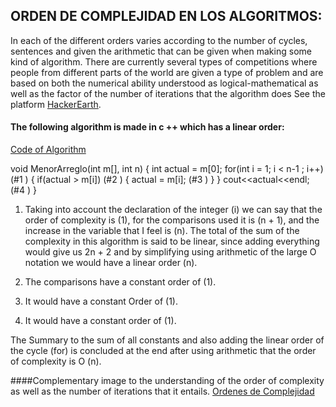 

## ORDEN DE COMPLEJIDAD EN LOS ALGORITMOS:
In each of the different orders varies according to the number of cycles, sentences and given the arithmetic that can be given when making some kind of algorithm. There are currently several types of competitions where people from different parts of the world are given a type of problem and are based on both the numerical ability understood as logical-mathematical as well as the factor of the number of iterations that the algorithm does See the platform [HackerEarth](https://www.hackerearth.com/challenges/).



#### The following algorithm is made in c ++ which has a linear order:
[Code of Algorithm](https://github.com/jonhiidalgo92/-Algorithm/)


void MenorArreglo(int m[], int n)
{
		 int actual = m[0];
			for(int i = 1; i < n-1 ; i++) (#1 )
			{
					if(actual > m[i]) (#2 )
			{
			actual = m[i];  (#3 )
			}
	}
cout<<actual<<endl;  (#4 )
}


1. Taking into account the declaration of the integer (i) we can say that the order of complexity is (1), for the comparisons used it is (n + 1), and the increase in the variable that I feel is (n). The total of the sum of the complexity in this algorithm is said to be linear, since adding everything would give us 2n + 2 and by simplifying using arithmetic of the large O notation we would have a linear order (n).

2. The comparisons have a constant order of (1).

3. It would have a constant Order of (1).

4. It would have a constant order of (1).


The Summary to the sum of all constants and also adding the linear order of the cycle (for) is concluded at the end after using arithmetic that the order of complexity is O (n).


####Complementary image to the understanding of the order of complexity as well as the number of iterations that it entails.
[Ordenes de Complejidad](https://www.campusmvp.es/recursos/image.axd?picture=Complejidad-Algoritmica.png)
